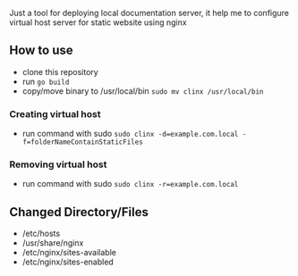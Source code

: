 Just a tool for deploying local documentation server, it help me to configure virtual host server for static website using nginx

## How to use
- clone this repository
- run `go build`
- copy/move binary to /usr/local/bin `sudo mv clinx /usr/local/bin `

### Creating virtual host
- run command with sudo `sudo clinx -d=example.com.local -f=folderNameContainStaticFiles`

### Removing virtual host
- run command with sudo `sudo clinx -r=example.com.local`

## Changed Directory/Files
- /etc/hosts
- /usr/share/nginx
- /etc/nginx/sites-available
- /etc/nginx/sites-enabled